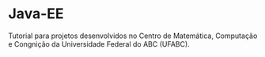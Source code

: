 # Java-EE
Tutorial para projetos desenvolvidos no Centro de Matemática, Computação e Congnição da Universidade Federal do ABC (UFABC).
